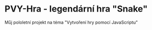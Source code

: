 # PVY-Hra - legendární hra "Snake"
Můj pololetní projekt na téma "Vytvoření hry pomocí JavaScriptu"
